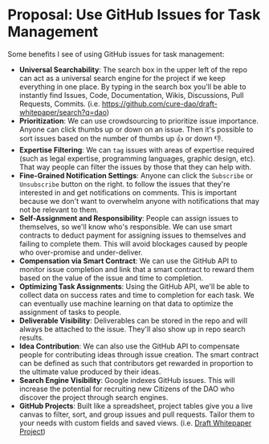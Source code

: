 # Proposal: Use GitHub Issues for Task Management

Some benefits I see of using GitHub issues for task management:

- **Universal Searchability**: The search box in the upper left of the repo can act as a universal search engine for the project if we keep everything in one place. By typing in the search box you'll be able to instantly find Issues, Code, Documentation, Wikis, Discussions, Pull Requests, Commits. (i.e. https://github.com/cure-dao/draft-whitepaper/search?q=dao)
- **Prioritization**: We can use crowdsourcing to prioritize issue importance. Anyone can click thumbs up or down on an issue.  Then it's possible to sort issues based on the number of thumbs up 👍 or down 👎.
- **Expertise Filtering**: We can `tag` issues with areas of expertise required  (such as legal expertise, programming languages, graphic design, etc).   That way people can filter the issues by those that they can help with.
- **Fine-Grained Notification Settings**: Anyone can click the `Subscribe` or `Unsubscribe` button on the right. to follow the issues that they're interested in and get notifications on comments.  This is important because we don't want to overwhelm anyone with notifications that may not be relevant to them.
- **Self-Assignment and Responsibility**: People can assign issues to themselves, so we'll know who's responsible. We
  can use smart contracts to deduct payment for assigning issues to themselves and failing to complete them.  This
  will avoid blockages caused by people who over-promise and under-deliver.
- **Compensation via Smart Contract**: We can use the GitHub API to monitor issue completion and link that a smart
  contract to reward them based on the value of the issue and time to completion.
- **Optimizing Task Assignments**: Using the GitHub API, we'll be able to collect data on success rates and time to
  completion for each task.  We can eventually use machine learning on that data to optimize the assignment of tasks to
  people.
- **Deliverable Visibility**: Deliverables can be stored in the repo and will always be attached to the
  issue.  They'll also show up in repo search results.
- **Idea Contribution**: We can also use the GitHub API to compensate people for contributing ideas through issue
  creation. The smart contract can be defined as such that contributors get rewarded in proportion to the ultimate
  value produced by their ideas.
- **Search Engine Visibility**: Google indexes GitHub issues. This will increase the potential for recruiting new
  Citizens of the DAO who discover the project through search engines.
- **GitHub Projects**: Built like a spreadsheet, project tables give you a live canvas to filter, sort, and group issues and pull requests. Tailor them to your needs with custom fields and saved views. (i.e. [Draft Whitepaper Project](https://github.com/orgs/cure-dao/projects/1))
